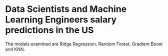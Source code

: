 # Data Scientists and Machine Learning Engineers salary predictions in the US

The models examined are Ridge Regression, Random Forest, Gradient Boost and KNN.

